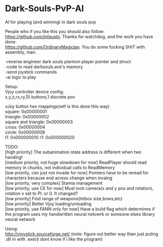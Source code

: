 # Dark-Souls-PvP-AI
AI for playing (and winning) in dark souls pvp  
  
People who if you like this you should also follow:  
https://github.com/infausto. Thanks for watchdog, and the work you have done.  
https://github.com/OrdinaryMagician. You do some fucking SHIT with assembly, man.  
  
-reverse engineer dark souls plantom player pointer and struct  
-code to read darksouls.exe's memory   
-send joystick commands  
-ai logic to play  
  
Setup:  
Vjoy controller device config:  
	x,y,z,rx,ry,10 buttons,1 discrete pov

vJoy button hex mappings(wtf is this done this way)  
square: 0x00000001  
triangle: 0x00000002  
square and triangle: 0x00000003  
cross: 0x00000004  
circle: 0x00000008  
l1: 0x000000010
r1: 0x000000020
  
TODO:  
  [high priority]	The subanimation state address is different when two handing!  
  [medium priority, not huge slowdown for now]	ReadPlayer should read memory in chunks, not individual calls to ReadMemory  
  [low priority, can just not invade for now]	Pointers have to be reread for characters because end acress change when invaing  
  [low priority, very complex]	Stamia management  
  [low priority, use CE for now]	Must lock camera(x and y pos and rotation), rotation x set to PI. or 0. It changed?  
  [low priority]	Find range of weapons(hitbox size,bows,etc)  
  [low priority]	Better Vjoy loading/unloading    
  [low priority, use FANN only for now]		Have a build flag which determines if the program uses my handwritten neural netowrk or someone elses library neural network  

Using:   
http://vjoystick.sourceforge.net/ (note: figure out better way than just puting .dll in with .exe)(i dont know if i like the program)  